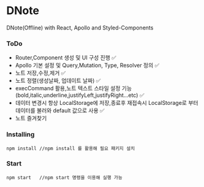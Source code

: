 # DNote

DNote(Offline) with React, Apollo and Styled-Components

### ToDo

- Router,Component 생성 및 UI 구성 진행 ✅
- Apollo 기본 설정 및 Query,Mutation, Type, Resolver 정의 ✅
- 노트 저장,수정,제거 ✅
- 노트 정렬(생성날짜, 업데이트 날짜) ✅
- execCommand 활용,노트 텍스트 스타일 설정 기능 (bold,italic,underline,justifyLeft,justifyRight...etc) ✅
- 데이터 변경시 항상 LocalStorage에 저장,종료후 재접속시 LocalStorage로 부터 데이터를 불러와 default 값으로 사용 ✅
- 노트 즐겨찾기

### Installing

```
npm install //npm install 를 활용해 필요 패키지 설치
```

### Start

```
npm start   //npm start 명령을 이용해 실행 가능
```
